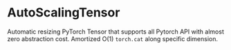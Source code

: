 # AutoScalingTensor
Automatic resizing PyTorch Tensor that supports all Pytorch API with almost zero abstraction cost. Amortized O(1) `torch.cat` along specific dimension.
